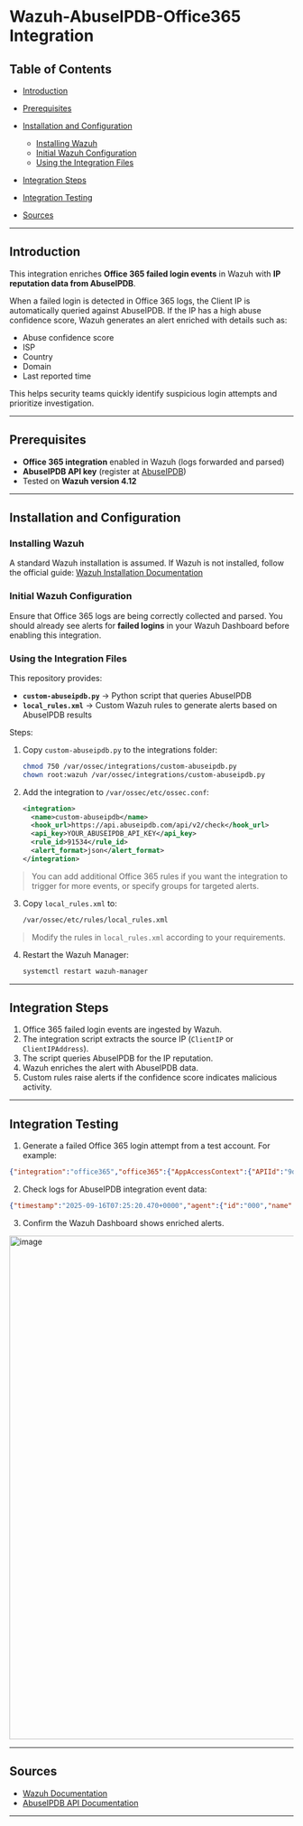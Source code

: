 # Wazuh-AbuseIPDB-Office365 Integration

## Table of Contents

* [Introduction](#introduction)
* [Prerequisites](#prerequisites)
* [Installation and Configuration](#installation-and-configuration)

  * [Installing Wazuh](#installing-wazuh)
  * [Initial Wazuh Configuration](#initial-wazuh-configuration)
  * [Using the Integration Files](#using-the-integration-files)
* [Integration Steps](#integration-steps)
* [Integration Testing](#integration-testing)
* [Sources](#sources)

---

## Introduction

This integration enriches **Office 365 failed login events** in Wazuh with **IP reputation data from AbuseIPDB**.

When a failed login is detected in Office 365 logs, the Client IP is automatically queried against AbuseIPDB. If the IP has a high abuse confidence score, Wazuh generates an alert enriched with details such as:

* Abuse confidence score
* ISP
* Country
* Domain
* Last reported time

This helps security teams quickly identify suspicious login attempts and prioritize investigation.

---

## Prerequisites

* **Office 365 integration** enabled in Wazuh (logs forwarded and parsed)
* **AbuseIPDB API key** (register at [AbuseIPDB](https://www.abuseipdb.com/))
* Tested on **Wazuh version 4.12**

---

## Installation and Configuration

### Installing Wazuh

A standard Wazuh installation is assumed. If Wazuh is not installed, follow the official guide: [Wazuh Installation Documentation](https://documentation.wazuh.com/current/installation-guide/index.html)

### Initial Wazuh Configuration

Ensure that Office 365 logs are being correctly collected and parsed. You should already see alerts for **failed logins** in your Wazuh Dashboard before enabling this integration.

### Using the Integration Files

This repository provides:

* **`custom-abuseipdb.py`** → Python script that queries AbuseIPDB
* **`local_rules.xml`** → Custom Wazuh rules to generate alerts based on AbuseIPDB results

Steps:

1. Copy `custom-abuseipdb.py` to the integrations folder:

   ```bash
   chmod 750 /var/ossec/integrations/custom-abuseipdb.py
   chown root:wazuh /var/ossec/integrations/custom-abuseipdb.py
   ```

2. Add the integration to `/var/ossec/etc/ossec.conf`:

   ```xml
   <integration>
     <name>custom-abuseipdb</name>
     <hook_url>https://api.abuseipdb.com/api/v2/check</hook_url>
     <api_key>YOUR_ABUSEIPDB_API_KEY</api_key>
     <rule_id>91534</rule_id>
     <alert_format>json</alert_format>
   </integration>
   ```

> You can add additional Office 365 rules if you want the integration to trigger for more events, or specify groups for targeted alerts.

3. Copy `local_rules.xml` to:

   ```bash
   /var/ossec/etc/rules/local_rules.xml
   ```

> Modify the rules in `local_rules.xml` according to your requirements.

4. Restart the Wazuh Manager:

   ```bash
   systemctl restart wazuh-manager
   ```

---

## Integration Steps

1. Office 365 failed login events are ingested by Wazuh.
2. The integration script extracts the source IP (`ClientIP` or `ClientIPAddress`).
3. The script queries AbuseIPDB for the IP reputation.
4. Wazuh enriches the alert with AbuseIPDB data.
5. Custom rules raise alerts if the confidence score indicates malicious activity.

---

## Integration Testing

1. Generate a failed Office 365 login attempt from a test account. For example:

```json
{"integration":"office365","office365":{"AppAccessContext":{"APIId":"9d6d-4c70-b22a-34c7ea72d73d","ClientAppId":"6326e366-9d6d-4c70-b22a-34c7ea72d73d","IssuedAtTime":"2025-08-12T03:30:06","UniqueTokenId":"90c5c1c5-f767-4ac3-8845-d5683cc6d"},"CreationTime":"2025-08-12T03:30:07","Id":"cf89-4784-7f8f-08ddd95088dd","Operation":"Update","OrganizationId":"5622ad4e-cf23-49a9-8a97-2fe4f267e0f5","RecordType":2,"ResultStatus":"Failed","UserKey":"366-9d6d-4c70-b22a-34c7ea72d73d","UserType":5,"Version":1,"Workload":"Exchange","ClientIP":"123.58.209.224","UserId":"xyz@abc.com","ActorInfoString":"Client=REST;Client=RESTSystem;UserAgent=[NoUserAgent][AppId=9d6d-4c70-b22a-34c7ea72d73d];","AppId":"9d6d-4c70-b22a-34c7ea72d73d","ClientAppId":"9d6d-4c70-b22a-34c7ea72d73d","ClientIPAddress":"123.58.209.224","ClientInfoString":"Client=REST;Client=RESTSystem;;","ClientRequestId":"012178f7-8783-41dc-8a8d-9105d9efcc17","ExternalAccess":false,"InternalLogonType":0,"LogonType":0,"LogonUserSid":"S-1-5-21-1466721135-3797337417-3004919804-11037310","MailboxGuid":"c2f3803f-3ddd-441a-bdc0-e5f1bcd21387","MailboxOwnerSid":"S-1-5-21-1466721135-3797337417-3004919804-11037310","MailboxOwnerUPN":"xyz@abc.com","OrganizationName":"abcltd.onmicrosoft.com","OriginatingServer":"TY2PPF958A0EDC6 (15.20.4200.000)\\r\\n","TokenTenantId":"8a97-2fe4f267e0f5","Item":{"Attachments":"image001.png (6076b)","Id":"RgAAAADFQfS0nuYeRJYvbUzcSkV8BwAyvQC+7F1UR4cEmOL/orypAAAAAAENAAAyvQC+7F1UR4cEmOL/orypAARRtCr8AAAP","ImmutableId":"qmYRzZvIAKoAL8RaDQAyvQC+7F1UR4cEmOL/orypAAYgXk+LAAAP","InternetMessageId":"<SE2PPF9B114191AC565C60BF3CDA9A8D73F9D28A@S2765652F9B114191A.apcprd04.prod.outlook.com>","IsRecord":false,"ParentFolder":{"Id":"nuYeRJYvbUzcSkV8AQAyvQC+7F1UR4cEmOL/orypAAAAAAENAAAC","Path":"\\\\Calendar"},"SizeInBytes":53207,"Subject":"2W Electronic cluster assembly line NPD demand vs capacity discussion"},"ModifiedProperties":["RecipientCollection"],"Subscription":"Audit.Exchange","FailureReason":"AuthenticationFailed"}}
```

2. Check logs for AbuseIPDB integration event data:

```json
{"timestamp":"2025-09-16T07:25:20.470+0000","agent":{"id":"000","name":"Server1"},"manager":{"name":"Server1"},"id":"1758007520.38217","full_log":"{\"abuseipdb\": {\"found\": 1, \"source\": {\"alert_id\": \"1758007517.38217\", \"rule\": \"91534\", \"description\": \"Office 365: Events from an Exchange mailbox audit log for actions that are performed on a single item, such as creating or receiving an email message.\", \"full_log\": \"\", \"srcip\": \"123.58.209.224\"}, \"abuse_confidence_score\": 100, \"country_code\": \"HK\", \"usage_type\": \"Data Center/Web Hosting/Transit\", \"isp\": \"UCLOUD INFORMATION TECHNOLOGY (HK) LIMITED\", \"domain\": \"ucloud.cn\", \"total_reports\": 5726, \"last_reported_at\": \"2025-09-16T07:00:19+00:00\"}, \"integration\": \"custom-abuseipdb\"}","decoder":{"name":"json"},"data":{"abuseipdb":{"found":"1","source":{"alert_id":"1758007517.38217","rule":"91534","description":"Office 3 65: Events from an Exchange mailbox audit log for actions that are performed on a single item, such as creating or receiving an email message.","srcip":"123.58.209.224"},"abuse_confidence_score":"100","country_code":"HK","usage_type":"Data Center/Web Hosting/Transit","isp":"UCLOUD INFORMATION TECHNOLOGY (HK) LIMITED","domain":"ucloud.cn","total_reports":"5726","last_reported_at":"2025-09-16T07:00:19+00:00"},"integration":"custom-abuseipdb"},"location":"abuseipdb"}
```

3. Confirm the Wazuh Dashboard shows enriched alerts.
<img width="1919" height="892" alt="image" src="https://github.com/user-attachments/assets/ea841b6f-58d8-4324-94b2-6f4931b25b3c" />


---

## Sources

* [Wazuh Documentation](https://documentation.wazuh.com/)
* [AbuseIPDB API Documentation](https://docs.abuseipdb.com/)

---
